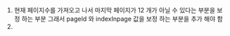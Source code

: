 
1. 현재 페이지수를 가져오고 나서 마지막 페이지가 12 개가 아닐 수 있다는 부분을 보정 하는 부분 
    그래서 pageId 와 indexInpage 값을 보정 하는 부분을 추가 해야 함
2. 